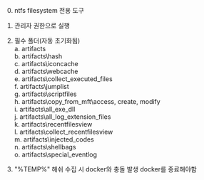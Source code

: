 0. ntfs filesystem 전용 도구

1. 관리자 권한으로 실행

2. 필수 폴더(자동 초기화됨)  
   a. artifacts  
   b. artifacts\hash  
   c. artifacts\iconcache  
   d. artifacts\webcache  
   e. artifacts\collect_executed_files  
   f. artifacts\jumplist  
   g. artifacts\scriptfiles  
   h. artifacts\copy_from_mft\access, create, modify  
   i. artifacts\all_exe_dll  
   j. artifacts\all_log_extension_files  
   k. artifacts\recentfilesview  
   l. artifacts\collect_recentfilesview  
   m. artifacts\injected_codes  
   n. artifacts\shellbags  
   o. artifacts\special_eventlog  

3. "%TEMP%" 해쉬 수집 시 docker와 충돌 발생 docker를 종료해야함
